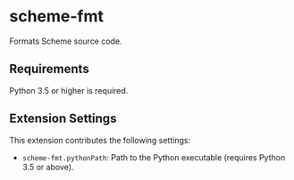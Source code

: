 # scheme-fmt

Formats Scheme source code.

## Requirements

Python 3.5 or higher is required.

## Extension Settings

This extension contributes the following settings:

- `scheme-fmt.pythonPath`: Path to the Python executable (requires Python 3.5 or above).
